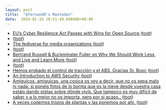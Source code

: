 ```yaml
---
layout: post
title:  "@fernand0's Mastodon"
date:  2024-01-19 18:51:49.098000+00:00
---
```

*  [EU’s Cyber Resilience Act Passes with Wins for Open Source ](https://pyfound.blogspot.com/2024/01/CRA-update.htm) ([toot](https://mastodon.social/@fernand0/111784120096632532))
*  [ ](https://mastodon.cloud/@torresburriel) ([toot](https://mastodon.social/@fernand0/111784055959261349))
*  [The fediverse for media organizations ](https://werd.io/2024/the-fediverse-for-media-organization) ([toot](https://mastodon.social/@fernand0/111783948660234398))
*  [ ](https://mastodon.cloud/@torresburriel) ([toot](https://mastodon.social/@fernand0/111783903735303291))
*  [Bertrand Russell & Buckminster Fuller on Why We Should Work Less, and Live and Learn More ](https://www.openculture.com/2024/01/bertrand-russell-buckminster-fuller-on-why-we-should-work-less-and-live-and-learn-more.htm) ([toot](https://mastodon.social/@fernand0/111783881414613408))
*  [ ](https://mastodon.cloud/@torresburriel) ([toot](https://mastodon.social/@fernand0/111783808328221427))
*  [Hemos probado el control de tracción y el ABS. Gracias Sr. Bosc ](https://mastodon.social/@fernand0/111783786729181884) ([toot](https://mastodon.social/@fernand0/111783786729181884))
*  [An Introduction to AWS Security ](https://www.tripwire.com/state-of-security/introduction-aws-securit) ([toot](https://mastodon.social/@fernand0/111783772682133485))
*  [Amiguicos, amiguicas, una cosica os voy a decir, que no os sepa malo ni nada: si ponéis fotos de lo bonita que es la nieve desde vuestra casa estáis dando pistas sobre dónde vivís. Que tampoco es muy difícil de saber y a lo mejor no os importa, pero por si acaso.. ](https://mastodon.social/@fernand0/111783745353840040) ([toot](https://mastodon.social/@fernand0/111783745353840040))
*  [A veces cogemos trozos de plantas y las ponemos por ahí. ](https://avecesunafoto.wordpress.com/2024/01/19/a-veces-cogemos-trozos-de-plantas-y-las-ponemos-por-ahi) ([toot](https://mastodon.social/@fernand0/111783744275551174))
